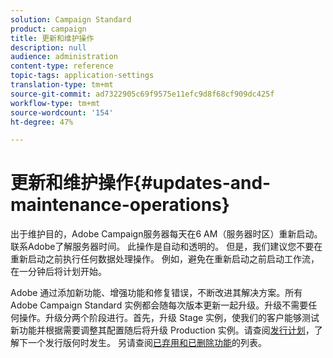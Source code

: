 ```yaml
---
solution: Campaign Standard
product: campaign
title: 更新和维护操作
description: null
audience: administration
content-type: reference
topic-tags: application-settings
translation-type: tm+mt
source-git-commit: ad7322905c69f9575e11efc9d8f68cf909dc425f
workflow-type: tm+mt
source-wordcount: '154'
ht-degree: 47%

---
```



# 更新和维护操作{#updates-and-maintenance-operations}

出于维护目的，Adobe Campaign服务器每天在6 AM（服务器时区）重新启动。 联系Adobe了解服务器时间。 此操作是自动和透明的。 但是，我们建议您不要在重新启动之前执行任何数据处理操作。 例如，避免在重新启动之前启动工作流，在一分钟后将计划开始。

Adobe 通过添加新功能、增强功能和修复错误，不断改进其解决方案。所有 Adobe Campaign Standard 实例都会随每次版本更新一起升级。升级不需要任何操作。升级分两个阶段进行。首先，升级 Stage 实例，使我们的客户能够测试新功能并根据需要调整其配置随后将升级 Production 实例。请查阅[发行计划](https://helpx.adobe.com/cn/campaign/kb/acs-release-planning.html)，了解下一个发行版何时发生。 另请查阅[已弃用和已删除功能](../../rn/using/deprecated-features.md)的列表。
